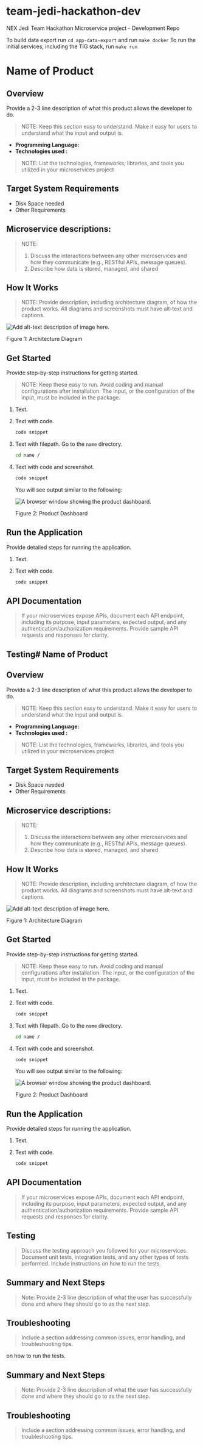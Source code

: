 # team-jedi-hackathon-dev
NEX Jedi Team Hackathon Microservice project - Development Repo

To build data export run `cd app-data-export` and run `make docker`
To run the initial services, including the TIG stack, run `make run`

# Name of Product
## Overview 
Provide a 2-3 line description of what this product allows the developer to do. 

>NOTE: Keep this section easy to understand. Make it easy for users to
>understand what the input and output is.

-  **Programming Language:** 
-  **Technologies used :** 
>NOTE: List the technologies, frameworks, libraries, and tools you utilized in your microservices project


## Target System Requirements 
-  Disk Space needed 
-  Other Requirements 


## Microservice descriptions:

>NOTE: 
> 1. Discuss the interactions between any other microservices and how they communicate (e.g., RESTful APIs, message queues). 
> 2. Describe how data is stored, managed, and shared

## How It Works 
>NOTE: Provide description, including architecture diagram, of how the product
>works. All diagrams and screenshots must have alt-text and captions.

![Add alt-text description of image here.](images/my-arch-diagram.png)

Figure 1: Architecture Diagram  
 
 

## Get Started  
Provide step-by-step instructions for getting started.

>NOTE: Keep these easy to run. Avoid coding and manual configurations after
>installation. The input, or the configuration of the input, must be included in
>the package.

1. Text.

2. Text with code.

   ```bash
   code snippet
   ```

3. Text with filepath. Go to the ``name`` directory.

   ```bash
   cd name /
   ```

4. Text with code and screenshot.

   ```bash
   code snippet
   ```

   You will see output similar to the following:

   ![A browser window showing the product dashboard.](images/my-dashboard.png)

   Figure 2: Product Dashboard


## Run the Application 
Provide detailed steps for running the application. 

1. Text.

2. Text with code.

   ```bash
   code snippet
   ```

## API Documentation
> If your microservices expose APIs, document each API endpoint, including its purpose, input parameters, expected output, and any authentication/authorization requirements.
> Provide sample API requests and responses for clarity.

## Testing# Name of Product
## Overview 
Provide a 2-3 line description of what this product allows the developer to do. 

>NOTE: Keep this section easy to understand. Make it easy for users to
>understand what the input and output is.

-  **Programming Language:** 
-  **Technologies used :** 
>NOTE: List the technologies, frameworks, libraries, and tools you utilized in your microservices project


## Target System Requirements 
-  Disk Space needed 
-  Other Requirements 


## Microservice descriptions:

>NOTE: 
> 1. Discuss the interactions between any other microservices and how they communicate (e.g., RESTful APIs, message queues). 
> 2. Describe how data is stored, managed, and shared

## How It Works 
>NOTE: Provide description, including architecture diagram, of how the product
>works. All diagrams and screenshots must have alt-text and captions.

![Add alt-text description of image here.](images/my-arch-diagram.png)

Figure 1: Architecture Diagram  
 
 

## Get Started  
Provide step-by-step instructions for getting started.

>NOTE: Keep these easy to run. Avoid coding and manual configurations after
>installation. The input, or the configuration of the input, must be included in
>the package.

1. Text.

2. Text with code.

   ```bash
   code snippet
   ```

3. Text with filepath. Go to the ``name`` directory.

   ```bash
   cd name /
   ```

4. Text with code and screenshot.

   ```bash
   code snippet
   ```

   You will see output similar to the following:

   ![A browser window showing the product dashboard.](images/my-dashboard.png)

   Figure 2: Product Dashboard


## Run the Application 
Provide detailed steps for running the application. 

1. Text.

2. Text with code.

   ```bash
   code snippet
   ```

## API Documentation
> If your microservices expose APIs, document each API endpoint, including its purpose, input parameters, expected output, and any authentication/authorization requirements.
> Provide sample API requests and responses for clarity.

## Testing
> Discuss the testing approach you followed for your microservices.
> Document unit tests, integration tests, and any other types of tests performed.
> Include instructions on how to run the tests.

## Summary and Next Steps 
>Note: Provide 2-3 line description of what the user has successfully done and
>where they should go to as the next step. 




## Troubleshooting 
>Include a section addressing common issues, error handling, and troubleshooting tips.

 
 on how to run the tests.

## Summary and Next Steps 
>Note: Provide 2-3 line description of what the user has successfully done and
>where they should go to as the next step. 




## Troubleshooting 
>Include a section addressing common issues, error handling, and troubleshooting tips.

 
